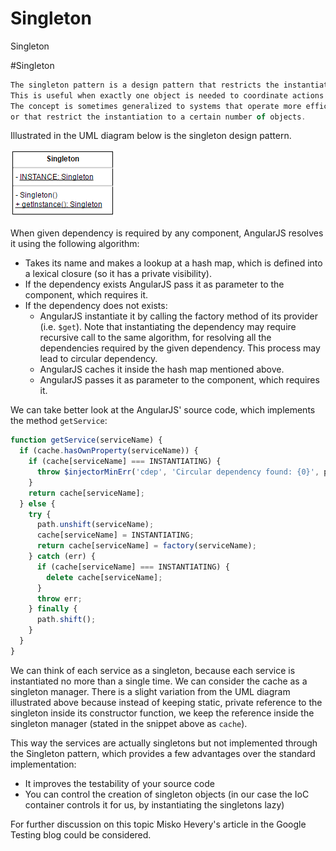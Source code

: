 # Singleton
Singleton

#Singleton

```javascript
The singleton pattern is a design pattern that restricts the instantiation of a class to one object. 
This is useful when exactly one object is needed to coordinate actions across the system. 
The concept is sometimes generalized to systems that operate more efficiently when only one object exists, 
or that restrict the instantiation to a certain number of objects.
```

Illustrated in the UML diagram below is the singleton design pattern.

![Image](../Singleton/img/singleton.png?raw=true)

When given dependency is required by any component, AngularJS resolves it using the following algorithm:

- Takes its name and makes a lookup at a hash map, which is defined into a lexical closure (so it has a private visibility).
- If the dependency exists AngularJS pass it as parameter to the component, which requires it.
- If the dependency does not exists:
    - AngularJS instantiate it by calling the factory method of its provider (i.e. ```$get```). Note that instantiating the dependency may require recursive call to the same algorithm, for resolving all the dependencies required by the given dependency. This process may lead to circular dependency.
    - AngularJS caches it inside the hash map mentioned above.
    - AngularJS passes it as parameter to the component, which requires it.

We can take better look at the AngularJS' source code, which implements the method ```getService```:

```javascript
function getService(serviceName) {
  if (cache.hasOwnProperty(serviceName)) {
    if (cache[serviceName] === INSTANTIATING) {
      throw $injectorMinErr('cdep', 'Circular dependency found: {0}', path.join(' <- '));
    }
    return cache[serviceName];
  } else {
    try {
      path.unshift(serviceName);
      cache[serviceName] = INSTANTIATING;
      return cache[serviceName] = factory(serviceName);
    } catch (err) {
      if (cache[serviceName] === INSTANTIATING) {
        delete cache[serviceName];
      }
      throw err;
    } finally {
      path.shift();
    }
  }
}
```

We can think of each service as a singleton, because each service is instantiated no more than a single time. We can consider the cache as a singleton manager. There is a slight variation from the UML diagram illustrated above because instead of keeping static, private reference to the singleton inside its constructor function, we keep the reference inside the singleton manager (stated in the snippet above as ```cache```).

This way the services are actually singletons but not implemented through the Singleton pattern, which provides a few advantages over the standard implementation:

- It improves the testability of your source code
- You can control the creation of singleton objects (in our case the IoC container controls it for us, by instantiating the singletons lazy)

For further discussion on this topic Misko Hevery's article in the Google Testing blog could be considered.